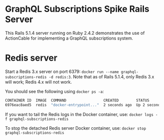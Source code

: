 # GraphQL Subscriptions Spike Rails Server

This Rails 5.1.4 server running on Ruby 2.4.2 demonstrates the use of ActionCable 
for implementing a GraphQL subscriptions system.

# Redis server

Start a Redis 3.x server on port 6379: `docker run --name graphql-subscriptions-redis -d redis:3`. Note that as of 
Rails 5.1.4, only Redis 3.x will work; Redis 4.x will not work.

You should see the following using `docker ps -a`:

```bash
CONTAINER ID  IMAGE  COMMAND                 CREATED        STATUS        PORTS     NAMES
6976eac8aed5  redis  "docker-entrypoint..."  2 seconds ago  Up 2 seconds  6379/tcp  graphql-subscriptions-redis
```

If you want to tail the Redis logs in the Docker container, use: `docker logs -f graphql-subscriptions-redis`

To stop the detached Redis server Docker container, use: `docker stop graphql-subscriptions-redis` 

